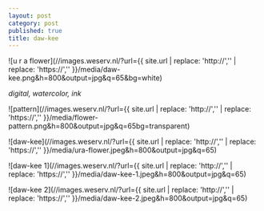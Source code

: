 ```yaml
---
layout: post
category: post
published: true
title: daw-kee
---
```

![u r a flower](//images.weserv.nl/?url={{ site.url | replace: 'http://','' | replace: 'https://','' }}/media/daw-kee.png&h=800&output=jpg&q=65&bg=white)
<!--more-->
<span class='date fr'>*digital, watercolor, ink*</span><br>  
   
   
   
![pattern](//images.weserv.nl/?url={{ site.url | replace: 'http://','' | replace: 'https://','' }}/media/flower-pattern.png&h=800&output=jpg&q=65bg=transparent)  
  
![daw-kee](//images.weserv.nl/?url={{ site.url | replace: 'http://','' | replace: 'https://','' }}/media/ura-flower.jpeg&h=800&output=jpg&q=65)  
  
![daw-kee 1](//images.weserv.nl/?url={{ site.url | replace: 'http://','' | replace: 'https://','' }}/media/daw-kee-1.jpeg&h=800&output=jpg&q=65)  
  
![daw-kee 2](//images.weserv.nl/?url={{ site.url | replace: 'http://','' | replace: 'https://','' }}/media/daw-kee-2.jpeg&h=800&output=jpg&q=65)
